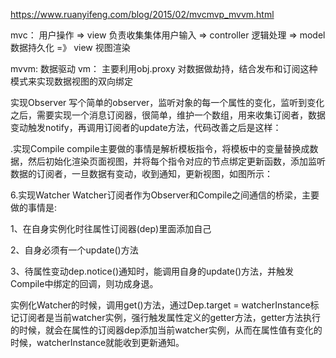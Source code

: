 https://www.ruanyifeng.com/blog/2015/02/mvcmvp_mvvm.html

mvc： 用户操作 => view 负责收集集体用户输入 => controller 逻辑处理 => model 数据持久化 =》 view 视图渲染


mvvm: 数据驱动
vm： 主要利用obj.proxy 对数据做劫持，结合发布和订阅这种模式来实现数据视图的双向绑定



实现Observer
写个简单的observer，监听对象的每一个属性的变化，监听到变化之后，需要实现一个消息订阅器，很简单，维护一个数组，用来收集订阅者，数据变动触发notify，再调用订阅者的update方法，代码改善之后是这样：

.实现Compile
compile主要做的事情是解析模板指令，将模板中的变量替换成数据，然后初始化渲染页面视图，并将每个指令对应的节点绑定更新函数，添加监听数据的订阅者，一旦数据有变动，收到通知，更新视图，如图所示：

6.实现Watcher
Watcher订阅者作为Observer和Compile之间通信的桥梁，主要做的事情是:

1、在自身实例化时往属性订阅器(dep)里面添加自己

2、自身必须有一个update()方法

3、待属性变动dep.notice()通知时，能调用自身的update()方法，并触发Compile中绑定的回调，则功成身退。


实例化Watcher的时候，调用get()方法，通过Dep.target = watcherInstance标记订阅者是当前watcher实例，强行触发属性定义的getter方法，getter方法执行的时候，就会在属性的订阅器dep添加当前watcher实例，从而在属性值有变化的时候，watcherInstance就能收到更新通知。
